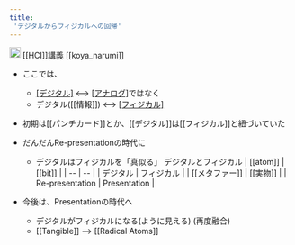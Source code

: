 ```yaml
---
title:
 'デジタルからフィジカルへの回帰'
---
```


<img src='https://scrapbox.io/api/pages/blu3mo-public/情報科学の達人/icon' alt='情報科学の達人.icon' height="19.5"/> [[HCI]]講義 [[koya_narumi]]
- ここでは、
    - [[デジタル]](離散) <--> [[アナログ]](連続)ではなく
    - デジタル([[情報]]) <--> [[フィジカル]]([[質量]]?)
- 初期は[[パンチカード]]とか、[[デジタル]]は[[フィジカル]]と紐づいていた
- だんだんRe-presentationの時代に
    - デジタルはフィジカルを「真似る」
デジタルとフィジカル
| [[atom]] | [[bit]] |
| -- | -- |
| デジタル | フィジカル |
| [[メタファー]] | [[実物]] |
| Re-presentation | Presentation |

- 今後は、Presentationの時代へ
    - デジタルがフィジカルになる(ように見える) (再度融合)
    - [[Tangible]] --> [[Radical Atoms]]